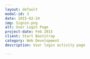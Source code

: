 ```yaml
---
layout: default
modal-id: 3
date: 2015-02-24
img: Signin.png
alt: User Login Page
project-date: Feb 2015
client: Start Bootstrap
category: Web Development
description: User login activity page

---
```

